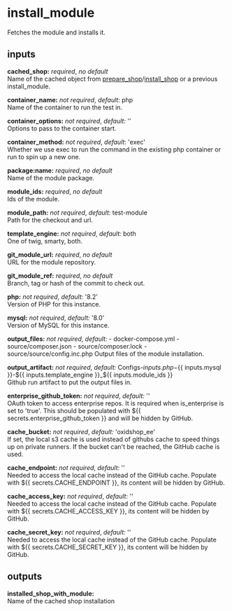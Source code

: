 # install_module
Fetches the module and installs it.

## inputs
**cached_shop:** *required*, *no default*  
Name of the cached object from [prepare_shop](prepare_shop.md)/[install_shop](install_shop.md) or a previous install_module.

**container_name:** *not required*, *default:*  php  
Name of the container to run the test in.

**container_options:** *not required*, *default:*  ''  
Options to pass to the container start.

**container_method:** *not required*, *default*: 'exec'  
Whether we use exec to run the command in the existing php container or run to spin up a new one.

**package:name:** *required*, *no default*  
Name of the module package.

**module_ids:** *required*, *no default*  
Ids of the module.

**module_path:** *not required*, *default:* test-module  
Path for the checkout and url.

**template_engine:** *not required*, *default:* both  
One of twig, smarty, both.

**git_module_url:** *required*, *no default*  
URL for the module repository.

**git_module_ref:** *required*, *no default*  
Branch, tag or hash of the commit to check out.

**php:** *not required*, *default:*  '8.2'  
Version of PHP for this instance.

**mysql:** *not required*, *default:*  '8.0'  
Version of MySQL for this instance.

**output_files:** *not required*, *default:*
    - docker-compose.yml
    - source/composer.json
    - source/composer.lock
    - source/source/config.inc.php
Output files of the module installation.

**output_artifact:** *not required*, *default:*  Configs-${{ inputs.php }}-${{ inputs.mysql }}-${{ inputs.template_engine }}_${{ inputs.module_ids }}  
Github run artifact to put the output files in.

**enterprise_github_token:** *not required*, *default:* ''  
OAuth token to access enterprise repos. It is required when is_enterprise is
set to 'true'. This should be populated with ${{ secrets.enterprise_github_token }}
and will be hidden by GitHub.

**cache_bucket:** *not required*, *default:* 'oxidshop_ee'  
If set, the local s3 cache is used instead of githubs cache to speed things up on
private runners. If the bucket can't be reached, the GitHub cache is used.

**cache_endpoint:** *not required*, *default:* ''  
Needed to access the local cache instead of the GitHub cache.
Populate with ${{ secrets.CACHE_ENDPOINT }}, its content will be hidden by GitHub.

**cache_access_key:** *not required*, *default:* ''  
Needed to access the local cache instead of the GitHub cache.
Populate with ${{ secrets.CACHE_ACCESS_KEY }}, its content will be hidden by GitHub.

**cache_secret_key:** *not required*, *default:* ''  
Needed to access the local cache instead of the GitHub cache.
Populate with ${{ secrets.CACHE_SECRET_KEY }}, its content will be hidden by GitHub.

## outputs
**installed_shop_with_module:**  
Name of the cached shop installation